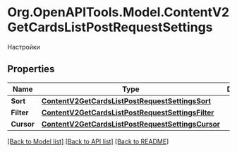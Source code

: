 # Org.OpenAPITools.Model.ContentV2GetCardsListPostRequestSettings
Настройки

## Properties

Name | Type | Description | Notes
------------ | ------------- | ------------- | -------------
**Sort** | [**ContentV2GetCardsListPostRequestSettingsSort**](ContentV2GetCardsListPostRequestSettingsSort.md) |  | [optional] 
**Filter** | [**ContentV2GetCardsListPostRequestSettingsFilter**](ContentV2GetCardsListPostRequestSettingsFilter.md) |  | [optional] 
**Cursor** | [**ContentV2GetCardsListPostRequestSettingsCursor**](ContentV2GetCardsListPostRequestSettingsCursor.md) |  | [optional] 

[[Back to Model list]](../README.md#documentation-for-models) [[Back to API list]](../README.md#documentation-for-api-endpoints) [[Back to README]](../README.md)

